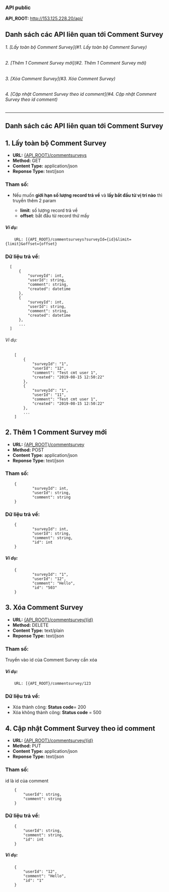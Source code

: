 ### API public

**API_ROOT:** http://153.125.228.20/api/

## Danh sách các API liên quan tới Comment Survey
###### 1. [Lấy toàn bộ Comment Survey](#1. Lấy toàn bộ Comment Survey)
###### 2. [Thêm 1 Comment Survey mới](#2. Thêm 1 Comment Survey mới)
###### 3. [Xóa Comment Survey](#3. Xóa Comment Survey)
###### 4. [Cập nhật  Comment Survey theo id comment](#4. Cập nhật  Comment Survey theo id comment)


**********************************

## Danh sách các API liên quan tới Comment Survey
## 1. Lấy toàn bộ Comment Survey
* **URL:** [{API_ROOT}/commentsurveys](#)
* **Method:** GET
* **Content Type:** application/json
* **Reponse Type:** text/json

### Tham số:
* Nếu muốn **giới hạn số lượng record trả về** và **lấy bắt đầu từ vị trí nào** thì truyền thêm 2 param

  - **limit**: số lượng record trả về
  - **offset**: bắt đầu từ record thứ mấy
##### Ví dụ: 
		URL: [{API_ROOT}/commentsurveys?surveyId={id}&limit={limit}&offset={offset}

### Dữ liệu trả về:
    
  ```
	[
	    {
	        "surveyId": int,
	        "userId": string,
	        "comment": string,
	        "created": datetime
	    },
	    {
	        "surveyId": int,
	        "userId": string,
	        "comment": string,
	        "created": datetime
	    },
	    ...
	]
  ```

###### Ví dụ:
```
	[
	    {
	        "surveyId": "1",
	        "userId": "12",
	        "comment": "Test cmt user 1",
	        "created": "2019-08-15 12:50:22"
	    },
	    {
	        "surveyId": "1",
	        "userId": "11",
	        "comment": "Test cmt user 1",
	        "created": "2019-08-15 12:50:22"
	    },
	    ...
	]
  ```


## <a name="2"></a>2. Thêm 1 Comment Survey mới
* **URL:** [{API_ROOT}/commentsurvey](#)
* **Method:** POST
* **Content Type:** application/json
* **Reponse Type:** text/json

### Tham số:
```
	{
	        "surveyId": int,
	        "userId": string,
	        "comment": string
	}
```

### Dữ liệu trả về:
```
	{
	        "surveyId": int,
	        "userId": string,
	        "comment": string,
	        "id": int
	}
```

##### Ví dụ: 
```
	{
	        "surveyId": "1",
	        "userId": "12",
	        "comment": "Hello",
	        "id": "503"
	}
```


## <a name="3"></a>3. Xóa Comment Survey
* **URL:** [{API_ROOT}/commentsurvey/{id}](#)
* **Method:** DELETE
* **Content Type:** text/plain
* **Reponse Type:** text/json

### Tham số:
Truyền vào id của Comment Survey cần xóa


##### Ví dụ: 
		URL: [{API_ROOT}/commentsurvey/123

### Dữ liệu trả về:
- Xóa thành công: **Status code**= 200
- Xóa không thành công: **Status code** = 500



## <a name="4"></a>4. Cập nhật  Comment Survey theo id comment
* **URL:** [{API_ROOT}/commentsurvey/{id}](#)
* **Method:** PUT
* **Content Type:** application/json
* **Reponse Type:** text/json

### Tham số:
id là id của comment
```
	{
		"userId": string,
		"comment": string
	}
```

### Dữ liệu trả về:
```
	{
		"userId": string,
		"comment": string,
		"id": int
	}
```

##### Ví dụ: 
```
	{
		"userId": "12",
		"comment": "Hello",
		"id": "1"
	}
```
